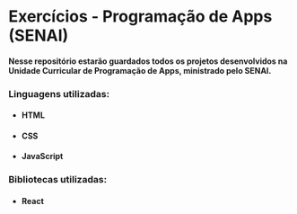 # Exercícios - Programação de Apps (SENAI)

#### Nesse repositório estarão guardados todos os projetos desenvolvidos na Unidade Curricular de Programação de Apps, ministrado pelo SENAI. 

### Linguagens utilizadas: 
+ #### HTML
+ #### CSS
+ #### JavaScript

### Bibliotecas utilizadas:
+ #### React

